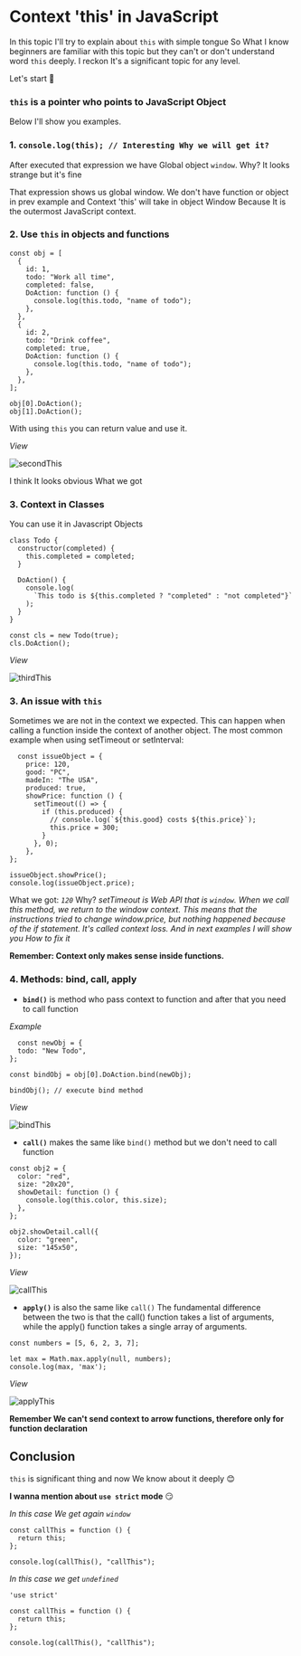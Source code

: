 # Context 'this' in JavaScript
In this topic I'll try to explain about `this` with simple tongue
So What I know beginners are familiar with this topic but they can't or don't understand word `this` deeply. I reckon It's a significant topic for any level.

Let's start :metal:

### `this` is a pointer who points to JavaScript Object
Below I'll show you examples.

### 1. `console.log(this); // Interesting Why we will get it?`

After executed that expression we have Global object `window`. Why? It looks strange but it's fine

That expression shows us global window. We don't have function or object in prev example and Context 'this' will take in object Window 
Because It is the outermost JavaScript context.

### 2. Use `this` in objects and functions
```no-highlight
const obj = [
  {
    id: 1,
    todo: "Work all time",
    completed: false,
    DoAction: function () {
      console.log(this.todo, "name of todo");
    },
  },
  {
    id: 2,
    todo: "Drink coffee",
    completed: true,
    DoAction: function () {
      console.log(this.todo, "name of todo");
    },
  },
];

obj[0].DoAction();
obj[1].DoAction();
```
With using `this` you can return value and use it.

*View*

![secondThis](https://user-images.githubusercontent.com/43606985/206923838-2356e301-f152-4e3a-a876-2e811269ee7d.PNG)

I think It looks obvious What we got

### 3. Context in Classes
You can use it in Javascript Objects

```no-highlight
class Todo {
  constructor(completed) {
    this.completed = completed;
  }

  DoAction() {
    console.log(
      `This todo is ${this.completed ? "completed" : "not completed"}`
    );
  }
}

const cls = new Todo(true);
cls.DoAction();
```

*View*

![thirdThis](https://user-images.githubusercontent.com/43606985/206924033-5d731f7f-4be3-4fe7-8386-ee152ec06e01.PNG)

### 3. An issue with `this`

Sometimes we are not in the context we expected. This can happen when calling a function inside the context of another object. The most common example when using setTimeout or setInterval:

```no-highlight
  const issueObject = {
    price: 120,
    good: "PC",
    madeIn: "The USA",
    produced: true,
    showPrice: function () {
      setTimeout(() => {
        if (this.produced) {
          // console.log(`${this.good} costs ${this.price}`);
          this.price = 300;
        }
      }, 0);
    },
};

issueObject.showPrice();
console.log(issueObject.price);
```
What we got:
*`120`*
Why?
*setTimeout is Web API that is `window`. When we call this method, we return to the window context. This means that the instructions tried to change window.price, but nothing happened because of the if statement. It's called context loss. And in next examples I will show you How to fix it*

**Remember: Context only makes sense inside functions.**

### 4. Methods: bind, call, apply


* **`bind()`** is method who pass context to function and after that you need to call function

*Example*
```no-highlight
  const newObj = {
  todo: "New Todo",
};

const bindObj = obj[0].DoAction.bind(newObj);

bindObj(); // execute bind method
```

*View*

![bindThis](https://user-images.githubusercontent.com/43606985/206924712-7d461ff4-6bd7-4f8f-bab7-58f3dbe9f5a2.PNG)


* **`call()`** makes the same like `bind()` method but we don't need to call function
```no-highlight
const obj2 = {
  color: "red",
  size: "20x20",
  showDetail: function () {
    console.log(this.color, this.size);
  },
};

obj2.showDetail.call({
  color: "green",
  size: "145x50",
});
```

*View*

![callThis](https://user-images.githubusercontent.com/43606985/206924720-3aca5c91-be66-4a1e-9ba0-38a215769933.PNG)


* **`apply()`** is also the same like `call()`
The fundamental difference between the two is that the call() function takes a list of arguments, while the apply() function takes a single array of arguments.
```no-highlight
const numbers = [5, 6, 2, 3, 7];

let max = Math.max.apply(null, numbers);
console.log(max, 'max');
```
*View*

![applyThis](https://user-images.githubusercontent.com/43606985/206924998-547d85ac-7428-473e-8699-a013eb6216a1.PNG)


**Remember We can't send context to arrow functions, therefore only for function declaration**

## Conclusion
`this` is significant thing and now We know about it deeply :blush:

**I wanna mention about `use strict` mode** :smirk:

*In this case We get again `window`*
```no-highlight
const callThis = function () {
  return this;
};

console.log(callThis(), "callThis");
```


*In this case we get `undefined`*
```no-highlight
'use strict'

const callThis = function () {
  return this;
};

console.log(callThis(), "callThis");
```



